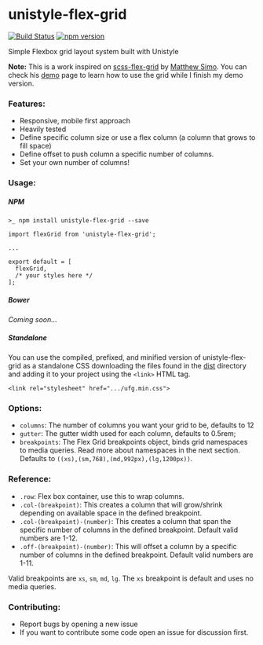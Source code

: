 # unistyle-flex-grid

[![Build Status](https://travis-ci.org/davegomez/unistyle-flex-grid.svg?branch=develop)](https://travis-ci.org/davegomez/unistyle-flex-grid)
[![npm version](https://badge.fury.io/js/unistyle-flex-grid.svg)](https://badge.fury.io/js/unistyle-flex-grid)

Simple Flexbox grid layout system built with Unistyle

**Note:** This is a work inspired on [scss-flex-grid](https://github.com/matthewsimo/scss-flex-grid) by [Matthew Simo](https://github.com/matthewsimo). You can check his [demo](http://matthewsimo.github.io/scss-flex-grid/) page to learn how to use the grid while I finish my demo version.

### Features:

- Responsive, mobile first approach
- Heavily tested
- Define specific column size or use a flex column (a column that grows to fill space)
- Define offset to push column a specific number of columns.
- Set your own number of columns!

### Usage:

##### NPM

`>_ npm install unistyle-flex-grid --save`

```
import flexGrid from 'unistyle-flex-grid';

...

export default = [
  flexGrid,
  /* your styles here */
];
```

##### Bower

*Coming soon...*

##### Standalone

You can use the compiled, prefixed, and minified version of unistyle-flex-grid as a standalone CSS downloading the files found in the [dist](https://github.com/davegomez/unistyle-flex-grid/tree/master/dist) directory and adding it to your project using the `<link>` HTML tag.

```
<link rel="stylesheet" href=".../ufg.min.css">
```

### Options:

- `columns`: The number of columns you want your grid to be, defaults to 12
- `gutter`: The gutter width used for each column, defaults to 0.5rem;
- `breakpoints`: The Flex Grid breakpoints object, binds grid namespaces to media queries. Read more about namespaces in the next section. Defaults to `((xs),(sm,768),(md,992px),(lg,1200px))`.

### Reference:

- `.row`: Flex box container, use this to wrap columns.
- `.col-(breakpoint)`: This creates a column that will grow/shrink depending on available space in the defined breakpoint.
- `.col-(breakpoint)-(number)`: This creates a column that span the specific number of columns in the defined breakpoint. Default valid numbers are 1-12.
- `.off-(breakpoint)-(number)`: This will offset a column by a specific number of columns in the defined breakpoint. Default valid numbers are 1-11.

Valid breakpoints are `xs`, `sm`, `md`, `lg`. The `xs` breakpoint is default and uses no media queries.

### Contributing:

- Report bugs by opening a new issue
- If you want to contribute some code open an issue for discussion first.

